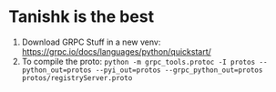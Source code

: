 # Tanishk is the best
1. Download GRPC Stuff in a new venv:   https://grpc.io/docs/languages/python/quickstart/
2. To compile the proto: 
`python -m grpc_tools.protoc -I protos --python_out=protos --pyi_out=protos --grpc_python_out=protos protos/registryServer.proto`